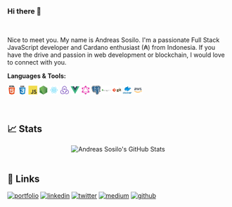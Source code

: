 ### Hi there 👋

<br>

Nice to meet you. My name is Andreas Sosilo. I'm a passionate Full Stack JavaScript developer and Cardano enthusiast (₳) from Indonesia. If you have the drive and passion in web development or blockchain, I would love to connect with you.

**Languages & Tools:**  

<code><img height="20" src="https://raw.githubusercontent.com/github/explore/80688e429a7d4ef2fca1e82350fe8e3517d3494d/topics/html/html.png"></code>
<code><img height="20" src="https://raw.githubusercontent.com/github/explore/80688e429a7d4ef2fca1e82350fe8e3517d3494d/topics/css/css.png"></code>
<code><img height="20" src="https://raw.githubusercontent.com/github/explore/80688e429a7d4ef2fca1e82350fe8e3517d3494d/topics/javascript/javascript.png"></code>
<code><img height="20" src="https://raw.githubusercontent.com/github/explore/80688e429a7d4ef2fca1e82350fe8e3517d3494d/topics/nodejs/nodejs.png"></code>
<code><img height="20" src="https://raw.githubusercontent.com/github/explore/80688e429a7d4ef2fca1e82350fe8e3517d3494d/topics/react/react.png"></code>
<code><img height="20" src="https://raw.githubusercontent.com/github/explore/80688e429a7d4ef2fca1e82350fe8e3517d3494d/topics/redux/redux.png"></code>
<code><img height="20" src="https://raw.githubusercontent.com/github/explore/80688e429a7d4ef2fca1e82350fe8e3517d3494d/topics/vue/vue.png"></code>
<code><img height="20" src="https://raw.githubusercontent.com/github/explore/5c058a388828bb5fde0bcafd4bc867b5bb3f26f3/topics/graphql/graphql.png"></code>
<code><img height="20" src="https://raw.githubusercontent.com/github/explore/80688e429a7d4ef2fca1e82350fe8e3517d3494d/topics/postgresql/postgresql.png"></code>
<code><img height="20" src="https://raw.githubusercontent.com/github/explore/80688e429a7d4ef2fca1e82350fe8e3517d3494d/topics/mongodb/mongodb.png"></code>
<code><img height="20" src="https://raw.githubusercontent.com/github/explore/80688e429a7d4ef2fca1e82350fe8e3517d3494d/topics/git/git.png"></code>
<code><img height="20" src="https://raw.githubusercontent.com/github/explore/80688e429a7d4ef2fca1e82350fe8e3517d3494d/topics/docker/docker.png"></code>
<code><img height="20" src="https://raw.githubusercontent.com/github/explore/80688e429a7d4ef2fca1e82350fe8e3517d3494d/topics/aws/aws.png"></code>

<br>

## 📈 Stats

<div align="center">
<img src="https://github-readme-stats.vercel.app/api?username=andreassosilo&show_icons=true&theme=gotham" alt="Andreas Sosilo's GitHub Stats">
</div>

<br>

## 🔗 Links

[![portfolio](https://img.shields.io/badge/Portfolio-5340ff?style=for-the-badge&logo=Google-chrome&logoColor=white)](https://andreassosilo.dev/)
[![linkedin](https://img.shields.io/badge/Linked_In-0077B5?style=for-the-badge&logo=LinkedIn&logoColor=white)](https://www.linkedin.com/in/andreassosilo/)
[![twitter](https://img.shields.io/badge/Twitter-4285F4?style=for-the-badge&logo=twitter&logoColor=white)](https://www.twitter.com/andreassosilo/)
[![medium](https://img.shields.io/badge/Medium-000000?style=for-the-badge&logo=Medium&logoColor=white)](https://andreassosilo.medium.com/)
[![github](https://img.shields.io/badge/GitHub-000000?style=for-the-badge&logo=GitHub&logoColor=white)](https://github.com/andreassosilo)

  
<!--
**andreassosilo/andreassosilo** is a ✨ _special_ ✨ repository because its `README.md` (this file) appears on your GitHub profile.

Here are some ideas to get you started:

- 🔭 I’m currently working on ...
- 🌱 I’m currently learning ...
- 👯 I’m looking to collaborate on ...
- 🤔 I’m looking for help with ...
- 💬 Ask me about ...
- 📫 How to reach me: ...
- 😄 Pronouns: ...
- ⚡ Fun fact: ...
-->
